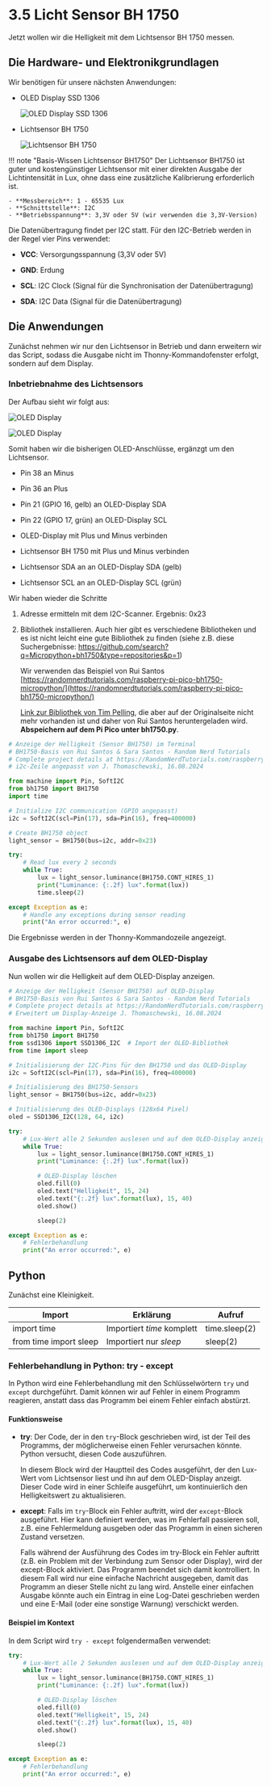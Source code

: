 # 3.5 Licht Sensor BH 1750

Jetzt wollen wir die Helligkeit mit dem Lichtsensor BH 1750 messen.

## Die Hardware- und Elektronikgrundlagen

Wir benötigen für unsere nächsten Anwendungen:

- OLED Display SSD 1306

    ![OLED Display SSD 1306](media/3-4-OLED-DisplaySSD1306.PNG)

- Lichtsensor BH 1750

    ![Lichtsensor BH 1750](media/3-5-LichtsensorBH1750.PNG)


!!! note "Basis-Wissen Lichtsensor BH1750"
    Der Lichtsensor BH1750 ist guter und kostengünstiger Lichtsensor mit einer direkten Ausgabe der Lichtintensität in Lux, ohne dass eine zusätzliche Kalibrierung erforderlich ist.

    - **Messbereich**: 1 - 65535 Lux
    - **Schnittstelle**: I2C 
    - **Betriebsspannung**: 3,3V oder 5V (wir verwenden die 3,3V-Version)

Die Datenübertragung findet per I2C statt. Für den I2C-Betrieb werden in der Regel vier Pins verwendet:

- **VCC**: Versorgungsspannung (3,3V oder 5V)

- **GND**: Erdung

- **SCL**: I2C Clock (Signal für die Synchronisation der Datenübertragung)

- **SDA**: I2C Data (Signal für die Datenübertragung)

## Die Anwendungen

Zunächst nehmen wir nur den Lichtsensor in Betrieb und dann erweitern wir das Script, sodass die Ausgabe nicht im Thonny-Kommandofenster erfolgt, sondern auf dem Display.

### Inbetriebnahme des Lichtsensors

Der Aufbau sieht wir folgt aus:

![OLED Display](media/3-5ab-BH1750-OLED.PNG) 

![OLED Display](media/3-5ab-BH1750-OLED-Foto.PNG)

Somit haben wir die bisherigen OLED-Anschlüsse, ergänzgt um den Lichtsensor.

- Pin 38 an Minus

- Pin 36 an Plus

- Pin 21 (GPIO 16, gelb) an OLED-Display SDA

- Pin 22 (GPIO 17, grün) an OLED-Display SCL

- OLED-Display mit Plus und Minus verbinden

- Lichtsensor BH 1750 mit Plus und Minus verbinden

- Lichtsensor SDA an an OLED-Display SDA (gelb)

- Lichtsensor SCL an an OLED-Display SCL (grün)

Wir haben wieder die Schritte

 1. Adresse ermitteln mit dem I2C-Scanner. Ergebnis: 0x23

 2. Bibliothek installieren. Auch hier gibt es verschiedene Bibliotheken und es ist nicht leicht eine gute Bibliothek zu finden (siehe z.B. diese Suchergebnisse: https://github.com/search?q=Micropython+bh1750&type=repositories&p=1) 
 
    Wir verwenden das Beispiel von Rui Santos [https://randomnerdtutorials.com/raspberry-pi-pico-bh1750-micropython/](https://randomnerdtutorials.com/raspberry-pi-pico-bh1750-micropython/)

    [Link zur Bibliothek von Tim Pelling](https://github.com/RuiSantosdotme/Random-Nerd-Tutorials/blob/master/Projects/Raspberry-Pi-Pico/MicroPython/bh1750.py), die aber auf der Originalseite nicht mehr vorhanden ist und daher von Rui Santos heruntergeladen wird. **Abspeichern auf dem Pi Pico unter bh1750.py**.


```python linenums="1"
# Anzeige der Helligkeit (Sensor BH1750) im Terminal
# BH1750-Basis von Rui Santos & Sara Santos - Random Nerd Tutorials
# Complete project details at https://RandomNerdTutorials.com/raspberry-pi-pico-bh1750-micropython/
# i2c-Zeile angepasst von J. Thomaschewski, 16.08.2024

from machine import Pin, SoftI2C
from bh1750 import BH1750
import time

# Initialize I2C communication (GPIO angepasst)
i2c = SoftI2C(scl=Pin(17), sda=Pin(16), freq=400000)

# Create BH1750 object
light_sensor = BH1750(bus=i2c, addr=0x23)

try:
    # Read lux every 2 seconds
    while True:
        lux = light_sensor.luminance(BH1750.CONT_HIRES_1)
        print("Luminance: {:.2f} lux".format(lux))
        time.sleep(2)

except Exception as e:
    # Handle any exceptions during sensor reading
    print("An error occurred:", e)
```
Die Ergebnisse werden in der Thonny-Kommandozeile angezeigt.

### Ausgabe des Lichtsensors auf dem OLED-Display

Nun wollen wir die Helligkeit auf dem OLED-Display anzeigen.

```python linenums="1"
# Anzeige der Helligkeit (Sensor BH1750) auf OLED-Display
# BH1750-Basis von Rui Santos & Sara Santos - Random Nerd Tutorials
# Complete project details at https://RandomNerdTutorials.com/raspberry-pi-pico-bh1750-micropython/
# Erweitert um Display-Anzeige J. Thomaschewski, 16.08.2024

from machine import Pin, SoftI2C
from bh1750 import BH1750
from ssd1306 import SSD1306_I2C  # Import der OLED-Bibliothek
from time import sleep

# Initialisierung der I2C-Pins für den BH1750 und das OLED-Display
i2c = SoftI2C(scl=Pin(17), sda=Pin(16), freq=400000)

# Initialisierung des BH1750-Sensors
light_sensor = BH1750(bus=i2c, addr=0x23)

# Initialisierung des OLED-Displays (128x64 Pixel)
oled = SSD1306_I2C(128, 64, i2c)

try:
    # Lux-Wert alle 2 Sekunden auslesen und auf dem OLED-Display anzeigen
    while True:
        lux = light_sensor.luminance(BH1750.CONT_HIRES_1)
        print("Luminance: {:.2f} lux".format(lux))

        # OLED-Display löschen
        oled.fill(0)
        oled.text("Helligkeit", 15, 24)
        oled.text("{:.2f} lux".format(lux), 15, 40)
        oled.show()

        sleep(2)

except Exception as e:
    # Fehlerbehandlung
    print("An error occurred:", e)
```

## Python

Zunächst eine Kleinigkeit. 

| Import                  | Erklärung                      |Aufruf               |
|-------------------------|--------------------------------|---------------------|
| import time             | Importiert *time* komplett     | time.sleep(2)       |            
| from time import sleep  | Importiert nur *sleep*         | sleep(2)            | 



### Fehlerbehandlung in Python: try - except

In Python wird eine Fehlerbehandlung mit den Schlüsselwörtern `try` und `except` durchgeführt. Damit können wir auf Fehler in einem Programm  reagieren, anstatt dass das Programm bei einem Fehler einfach abstürzt.

#### Funktionsweise

- **try**: Der Code, der in den `try`-Block geschrieben wird, ist der Teil des Programms, der möglicherweise einen Fehler verursachen könnte. Python versucht, diesen Code auszuführen. 

    In diesem Block wird der Hauptteil des Codes ausgeführt, der den Lux-Wert vom Lichtsensor liest und ihn auf dem OLED-Display anzeigt. Dieser Code wird in einer Schleife ausgeführt, um kontinuierlich den Helligkeitswert zu aktualisieren.

- **except**: Falls im `try`-Block ein Fehler auftritt, wird der `except`-Block ausgeführt. Hier kann definiert werden, was im Fehlerfall passieren soll, z.B. eine Fehlermeldung ausgeben oder das Programm in einen sicheren Zustand versetzen.

    Falls während der Ausführung des Codes im try-Block ein Fehler auftritt (z.B. ein Problem mit der Verbindung zum Sensor oder Display), wird der except-Block aktiviert. Das Programm beendet sich damit kontrolliert. In diesem Fall wird nur eine einfache Nachricht ausgegeben, damit das Programm an dieser Stelle nicht zu lang wird. Anstelle einer einfachen Ausgabe könnte auch ein Eintrag in eine Log-Datei geschrieben werden und eine E-Mail (oder eine sonstige Warnung) verschickt werden.

#### Beispiel im Kontext

In dem Script wird `try - except` folgendermaßen verwendet:

```python linenums="1"
try:
    # Lux-Wert alle 2 Sekunden auslesen und auf dem OLED-Display anzeigen
    while True:
        lux = light_sensor.luminance(BH1750.CONT_HIRES_1)
        print("Luminance: {:.2f} lux".format(lux))

        # OLED-Display löschen
        oled.fill(0)
        oled.text("Helligkeit", 15, 24)
        oled.text("{:.2f} lux".format(lux), 15, 40)
        oled.show()

        sleep(2)

except Exception as e:
    # Fehlerbehandlung
    print("An error occurred:", e)
```

